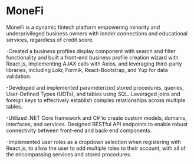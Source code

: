 # MoneFi

MoneFi is a dynamic fintech platform empowering minority and underprivileged business owners with lender connections
and educational services, regardless of credit score.

-Created a business profiles display component with search and filter functionality and built a front-end business profile creation wizard with React.js, implementing AJAX calls with Axios, and leveraging third-party libraries, including Loki, Formik, React-Bootstrap, and Yup for data validation.

-Developed and implemented parameterized stored procedures, queries, User-Defined Types (UDTs), and tables using SQL. Leveraged joins and foreign keys to effectively establish complex relationships across multiple tables.

-Utilized .NET Core framework and C# to create custom models, domains, interfaces, and services. Designed RESTful API endpoints to enable robust connectivity between front-end and back-end components.

-Implemented user roles as a dropdown selection when registering with React.js, to allow the user to add multiple roles to their account, with all of the encompassing services and stored procedures.

